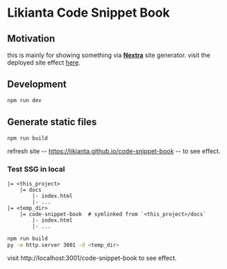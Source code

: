# Likianta Code Snippet Book

## Motivation

this is mainly for showing something via **[Nextra](https://nextra.site/)** site generator. visit the deployed site effect [here](https://likianta.github.io/code-snippet-book).

## Development

```sh
npm run dev
```

## Generate static files

```sh
npm run build
```

refresh site -- https://likianta.github.io/code-snippet-book -- to see effect.

### Test SSG in local

```
|= <this_project>
    |= docs
        |- index.html
        |- ...
|= <temp_dir>
    |= code-snippet-book  # symlinked from `<this_project>/docs`
        |- index.html
        |- ...
```

```sh
npm run build
py -m http.server 3001 -d <temp_dir>
```

visit http://localhost:3001/code-snippet-book to see effect.
